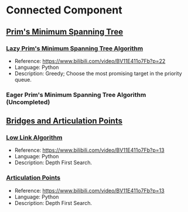 # Connected Component

## [Prim's Minimum Spanning Tree](./minimum_spanning_tree)

### [Lazy Prim's Minimum Spanning Tree Algorithm](./minimum_spanning_tree/lazy_Prims_algorithm.py)

* Reference: <https://www.bilibili.com/video/BV11E411o7Fb?p=22>
* Language: Python
* Description: Greedy; Choose the most promising target in the priority queue.

### Eager Prim's Minimum Spanning Tree Algorithm (Uncompleted)

## [Bridges and Articulation Points](./bridges_and_articulation_points)

### [Low Link Algorithm](./bridges_and_articulation_points/low_link.py)

* Reference: <https://www.bilibili.com/video/BV11E411o7Fb?p=13>
* Language: Python
* Description: Depth First Search.

### [Articulation Points](./bridges_and_articulation_points/articulation_points.py)

* Reference: <https://www.bilibili.com/video/BV11E411o7Fb?p=13>
* Language: Python
* Description: Depth First Search.
